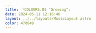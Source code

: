 ```yaml
---
title: 「COLOURS.01 “Growing”」
date: 2024-05-11 12:16:46
layout: ../../layouts/MusicLayout.astro
color: 47d649
---
```

<div id="albums">
    <div id="Endorfin.">
        <script>
            const ap = new APlayer({
                container: document.getElementById('aplayer'),
                mini: false,
                autoplay: false,
                theme: '#47d649',
                loop: 'all',
                order: 'random',
                preload: 'auto',
                volume: 0.3,
                mutex: true,
                listFolded: false,
                listMaxHeight: 90,
                audio: [
                    {
                        name: 'a fairy with you',
                        artist: 'Endorfin.',
                        url: 'https://github.com/Resalia/music1/raw/main/COLOURS.01%20%E2%80%9CGrowing%E2%80%9D/01.%20a%20fairy%20with%20you.flac',
                        cover: '/images/COLOURS.01.jpg'
                    },
                    {
                        name: '花残り、蕾ひとつ(花凋零 蕾孤绽)',
                        artist: 'Endorfin.',
                        url: 'https://github.com/Resalia/music1/raw/main/COLOURS.01%20%E2%80%9CGrowing%E2%80%9D/02.%20%E8%8A%B1%E6%AE%8B%E3%82%8A%E3%80%81%E8%95%BE%E3%81%B2%E3%81%A8%E3%81%A4.flac',
                        cover: '/images/COLOURS.01.jpg'
                    },
                    {
                        name: 'サニーサイド・クローバー(向阳的四叶草)',
                        artist: 'Endorfin.',
                        url: 'https://github.com/Resalia/music1/raw/main/COLOURS.01%20%E2%80%9CGrowing%E2%80%9D/03.%20%E3%82%B5%E3%83%8B%E3%83%BC%E3%82%B5%E3%82%A4%E3%83%89%E3%83%BB%E3%82%AF%E3%83%AD%E3%83%BC%E3%83%90%E3%83%BC.flac',
                        cover: '/images/COLOURS.01.jpg'
                    },
                    {
                        name: 'Transistor',
                        artist: 'Endorfin.',
                        url: 'https://github.com/Resalia/music1/raw/main/COLOURS.01%20%E2%80%9CGrowing%E2%80%9D/04.%20Transistor.flac',
                        cover: '/images/COLOURS.01.jpg'
                    },
                    {
                        name: 'route signal',
                        artist: 'Endorfin.',
                        url: 'https://github.com/Resalia/music1/raw/main/COLOURS.01%20%E2%80%9CGrowing%E2%80%9D/05.%20route%20signal.flac',
                        cover: '/images/COLOURS.01.jpg'
                    },
                    {
                        name: 'アンチグレーズ(Anti Glaze)',
                        artist: 'Endorfin.',
                        url: 'https://github.com/Resalia/music1/raw/main/COLOURS.01%20%E2%80%9CGrowing%E2%80%9D/06.%20%E3%82%A2%E3%83%B3%E3%83%81%E3%82%B0%E3%83%AC%E3%83%BC%E3%82%BA.flac',
                        cover: '/images/COLOURS.01.jpg'
                    }
                ]
            });
        </script>
    </div>
</div>

